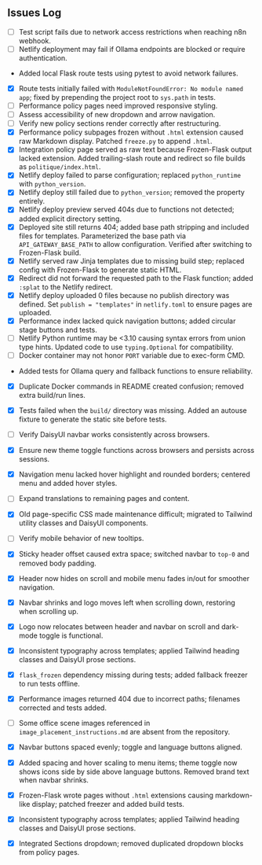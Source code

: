 ## Issues Log

- [ ] Test script fails due to network access restrictions when reaching n8n webhook.
- [ ] Netlify deployment may fail if Ollama endpoints are blocked or require authentication.
- Added local Flask route tests using pytest to avoid network failures.
- [x] Route tests initially failed with `ModuleNotFoundError: No module named`
  `app`; fixed by prepending the project root to `sys.path` in tests.
- [ ] Performance policy pages need improved responsive styling.
- [ ] Assess accessibility of new dropdown and arrow navigation.
- [ ] Verify new policy sections render correctly after restructuring.
- [x] Performance policy subpages frozen without `.html` extension caused raw Markdown display. Patched `freeze.py` to append `.html`.
- [x] Integration policy page served as raw text because Frozen-Flask output lacked extension. Added trailing-slash route and redirect so file builds as `politique/index.html`.
- [x] Netlify deploy failed to parse configuration; replaced `python_runtime` with `python_version`.
- [x] Netlify deploy still failed due to `python_version`; removed the property entirely.
- [x] Netlify deploy preview served 404s due to functions not detected; added explicit directory setting.
- [x] Deployed site still returns 404; added base path stripping and included files for templates. Parameterized the base path via `API_GATEWAY_BASE_PATH` to allow configuration. Verified after switching to Frozen-Flask build.
- [x] Netlify served raw Jinja templates due to missing build step; replaced config with Frozen-Flask to generate static HTML.
- [x] Redirect did not forward the requested path to the Flask function; added `:splat` to the Netlify redirect.
- [x] Netlify deploy uploaded 0 files because no publish directory was defined. Set `publish = "templates"` in `netlify.toml` to ensure pages are uploaded.
- [x] Performance index lacked quick navigation buttons; added circular stage buttons and tests.
- [ ] Netlify Python runtime may be <3.10 causing syntax errors from union type
      hints. Updated code to use `typing.Optional` for compatibility.
- [ ] Docker container may not honor `PORT` variable due to exec-form CMD.
- Added tests for Ollama query and fallback functions to ensure reliability.
- [x] Duplicate Docker commands in README created confusion; removed extra build/run lines.
- [x] Tests failed when the `build/` directory was missing. Added an autouse fixture to generate the static site before tests.
- [ ] Verify DaisyUI navbar works consistently across browsers.
 - [x] Ensure new theme toggle functions across browsers and persists across sessions.
 - [x] Navigation menu lacked hover highlight and rounded borders; centered menu and added hover styles.
- [ ] Expand translations to remaining pages and content.
- [x] Old page-specific CSS made maintenance difficult; migrated to Tailwind utility classes and DaisyUI components.
- [ ] Verify mobile behavior of new tooltips.
- [x] Sticky header offset caused extra space; switched navbar to `top-0` and removed body padding.
- [x] Header now hides on scroll and mobile menu fades in/out for smoother navigation.
- [x] Navbar shrinks and logo moves left when scrolling down, restoring when scrolling up.
- [x] Logo now relocates between header and navbar on scroll and dark-mode toggle is functional.
- [x] Inconsistent typography across templates; applied Tailwind heading classes and DaisyUI prose sections.

- [x] `flask_frozen` dependency missing during tests; added fallback freezer to run tests offline.
- [x] Performance images returned 404 due to incorrect paths; filenames corrected and tests added.
- [ ] Some office scene images referenced in `image_placement_instructions.md` are absent from the repository.
- [x] Navbar buttons spaced evenly; toggle and language buttons aligned.
- [x] Added spacing and hover scaling to menu items; theme toggle now shows icons side by side above language buttons. Removed brand text when navbar shrinks.
- [x] Frozen-Flask wrote pages without `.html` extensions causing markdown-like display; patched freezer and added build tests.
- [x] Inconsistent typography across templates; applied Tailwind heading classes and DaisyUI prose sections.

- [x] Integrated Sections dropdown; removed duplicated dropdown blocks from policy pages.

